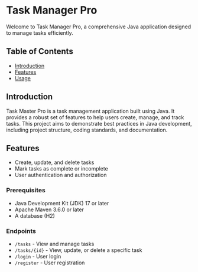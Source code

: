 # Task Manager Pro

Welcome to Task Manager Pro, a comprehensive Java application designed to manage tasks efficiently.

## Table of Contents
- [Introduction](#introduction)
- [Features](#features)
- [Usage](#usage)


## Introduction

Task Master Pro is a task management application built using Java. It provides a robust set of features to help users create, manage, and track tasks. This project aims to demonstrate best practices in Java development, including project structure, coding standards, and documentation.

## Features

- Create, update, and delete tasks
- Mark tasks as complete or incomplete
- User authentication and authorization


### Prerequisites

- Java Development Kit (JDK) 17 or later
- Apache Maven 3.6.0 or later
- A database (H2)

### Endpoints

- `/tasks` - View and manage tasks
- `/tasks/{id}` - View, update, or delete a specific task
- `/login` - User login
- `/register` - User registration



